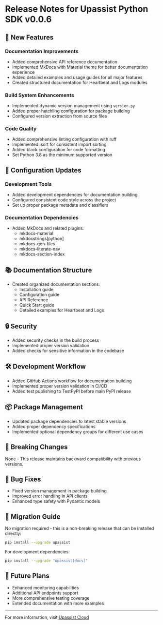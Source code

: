# Release Notes for Upassist Python SDK v0.0.6

## 🚀 New Features

### Documentation Improvements
- Added comprehensive API reference documentation
- Implemented MkDocs with Material theme for better documentation experience
- Added detailed examples and usage guides for all major features
- Created structured documentation for Heartbeat and Logs modules

### Build System Enhancements
- Implemented dynamic version management using `version.py`
- Added proper hatchling configuration for package building
- Configured version extraction from source files

### Code Quality
- Added comprehensive linting configuration with ruff
- Implemented isort for consistent import sorting
- Added black configuration for code formatting
- Set Python 3.8 as the minimum supported version

## 🔧 Configuration Updates

### Development Tools
- Added development dependencies for documentation building
- Configured consistent code style across the project
- Set up proper package metadata and classifiers

### Documentation Dependencies
- Added MkDocs and related plugins:
  - mkdocs-material
  - mkdocstrings[python]
  - mkdocs-gen-files
  - mkdocs-literate-nav
  - mkdocs-section-index

## 📚 Documentation Structure
- Created organized documentation sections:
  - Installation guide
  - Configuration guide
  - API Reference
  - Quick Start guide
  - Detailed examples for Heartbeat and Logs

## 🔒 Security
- Added security checks in the build process
- Implemented proper version validation
- Added checks for sensitive information in the codebase

## 🛠️ Development Workflow
- Added GitHub Actions workflow for documentation building
- Implemented proper version validation in CI/CD
- Added test publishing to TestPyPI before main PyPI release

## 📦 Package Management
- Updated package dependencies to latest stable versions
- Added proper dependency specifications
- Implemented optional dependency groups for different use cases

## 🔄 Breaking Changes
None - This release maintains backward compatibility with previous versions.

## 🐛 Bug Fixes
- Fixed version management in package building
- Improved error handling in API clients
- Enhanced type safety with Pydantic models

## 📝 Migration Guide
No migration required - this is a non-breaking release that can be installed directly:

```bash
pip install --upgrade upassist
```

For development dependencies:
```bash
pip install --upgrade "upassist[docs]"
```

## 🔮 Future Plans
- Enhanced monitoring capabilities
- Additional API endpoints support
- More comprehensive testing coverage
- Extended documentation with more examples

---

For more information, visit [Upassist Cloud](https://upassist.cloud/) 